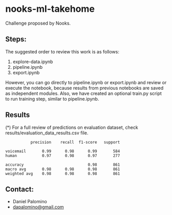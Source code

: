 # nooks-ml-takehome

Challenge proposed by Nooks.

## Steps:
The suggested order to review this work is as follows:
1. explore-data.ipynb
2. pipeline.ipynb
3. export.ipynb

However, you can go directly to pipeline.ipynb or export.ipynb and review or execute the notebook, because results from previous notebooks are saved as independent modules.
Also, we have created an optional train.py script to run training step, similar to pipeline.ipynb.

## Results
(*) For a full review of predictions on evaluation dataset, check results/evaluation_data_results.csv file.

               precision    recall  f1-score   support

    voicemail       0.99      0.98      0.99       584
    human           0.97      0.98      0.97       277

    accuracy                            0.98       861
    macro avg       0.98      0.98      0.98       861
    weighted avg    0.98      0.98      0.98       861

## Contact:
- Daniel Palomino
- dapalomino@gmail.com
